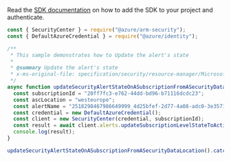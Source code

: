 Read the [SDK documentation](https://github.com/Azure/azure-sdk-for-js/blob/%40azure%2Farm-security_5.0.0/sdk/security/arm-security/README.md) on how to add the SDK to your project and authenticate.

```javascript
const { SecurityCenter } = require("@azure/arm-security");
const { DefaultAzureCredential } = require("@azure/identity");

/**
 * This sample demonstrates how to Update the alert's state
 *
 * @summary Update the alert's state
 * x-ms-original-file: specification/security/resource-manager/Microsoft.Security/stable/2021-11-01/examples/Alerts/UpdateAlertSubscriptionLocation_example.json
 */
async function updateSecurityAlertStateOnASubscriptionFromASecurityDataLocation() {
  const subscriptionId = "20ff7fc3-e762-44dd-bd96-b71116dcdc23";
  const ascLocation = "westeurope";
  const alertName = "2518298467986649999_4d25bfef-2d77-4a08-adc0-3e35715cc92a";
  const credential = new DefaultAzureCredential();
  const client = new SecurityCenter(credential, subscriptionId);
  const result = await client.alerts.updateSubscriptionLevelStateToActivate(ascLocation, alertName);
  console.log(result);
}

updateSecurityAlertStateOnASubscriptionFromASecurityDataLocation().catch(console.error);
```
